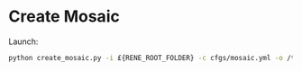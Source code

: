 # Create Mosaic


Launch:

```bash
python create_mosaic.py -i £{RENE_ROOT_FOLDER} -c cfgs/mosaic.yml -o /tmp/output_frames
```

